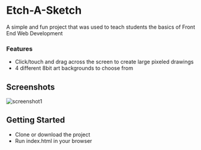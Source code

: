 # Etch-A-Sketch
A simple and fun project that was used to teach students the basics of Front End Web Development

### Features
* Click/touch and drag across the screen to create large pixeled drawings
* 4 different 8bit art backgrounds to choose from

## Screenshots
![screenshot1](screenshots/one.gif)

## Getting Started
* Clone or download the project
* Run index.html in your browser